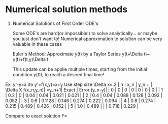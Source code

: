 # Numerical solution methods

1. Numerical Solutions of First Order ODE's
   
   Some ODE's are hard(or impossible!) to solve analytically... or maybe you just don't want to! Numerical approximation to solution can be very valuable in these cases

   Euler's Method: Approximate y(t) by a Taylor Series
   y(t+\Delta t)~ y(t)+f(t,y)\Delta t

   This update can be applie multiple times, starting from the initial condition y(0), to reach a desired final time!

Ex: y'-y=x
\to y'=f(x,y)=x+y
Use step size \Delta x=.2
|   n  |    x_n   | y_n +  | \Delta X f(x_n,y_n)| =y_n+1| Exact  | Error (y_n-y)| 
| 0    | 0        | 0      | 0                  | 0     | 0      | 0            |
| 1    | 0.2      | 0      | 0.04               | 0.04  | 0.021  | 0.021        |
| 2    | 0.4      | 0.04   | 0.088              | 0.128 | 0.092  | 0.052        |
| 3    | 0.6      | 0.1128 | 0.146              | 0.274 | 0.222  | 0.094        |
| 4    | 0.8      | 0.274  | 0.215              | 0.489 | 0.426  | 0.152        |
| 5    | 1.0      | 0.489  |                    |       | 0.718  | 0.229        |

Compare to exact solution 
    F= 
